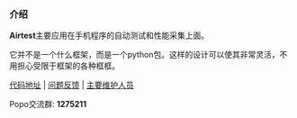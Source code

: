 ### 介绍

**Airtest**主要应用在手机程序的自动测试和性能采集上面。

它并不是一个什么框架，而是一个python包。这样的设计可以使其非常灵活，不用担心受限于框架的各种框框。

[代码地址](https://github.com/netease/airtest) |
[问题反馈](http://git.mt.nie.netease.com/hzsunshx/airtest/issues) |
[主要维护人员](mailto:codeskyblue@gmail.com)

Popo交流群: **1275211**
